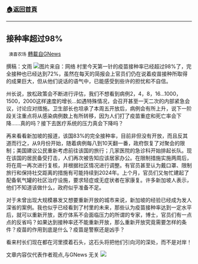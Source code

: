 ###  [:house:返回首頁](https://github.com/ourhimalayas/txt)
---


## 接种率超过98%
` 澳喜农场` [轉載自GNews](https://gnews.org/zh-hans/1591083/)

撰稿：文雨
![](https://assets.gnews.org/wp-content/uploads/2021/10/Picture2-2.jpg)图片来自：网络
村里今天第一针的疫苗接种率已经超过98%了，完全接种也已经达到72%，虽然在每天的简报会上官员们仍在说着疫苗接种所取得的成果巨大，但从他们说话的语气中，已能感受到些许的担忧和不自信。

州长说，放松政策会不断进行评估，我们不想看到病例2，4，8，16…1000，1500，2000这样速度的增长…如遇特殊情况，会召开甚至一天二次的内部紧急会议，讨论应对措施。卫生部长也坦承了本周五开放后，病例会有所上升，说下一阶段关注重点将从感染病例数上有所转移，因为人们打了疫苗重症和死亡率会下降……真的吗？接下去医疗系统的压力真会下降吗？

再来看看新加坡的报道，该国83%的完全接种率，目前非但没有开放，而且反其道而行之，从9月份开始，随着病例每八到10天翻一番，政府恢复了对聚会的限制；美国建议公民重新考虑前往该国的旅行；几家医院的急诊科开始排起长队。现在该国的居民备受打击，人们再次被告知应该居家办公。在限制措施实施两周后，将在周一再次进行复核，并根据社区情况进行调整。有官员甚至认为戴口罩、限制旅行和保持社交距离的措施有可能持续到2024年。上个月，官员们又匆忙建起了配备氧气罐的社区治疗设施，要求轻症或无症状者在家康复。许多新加坡人表示，他们不知道该做什么，政府似乎准备不足。

对于未曾出现大规模暴发又想要重新开放的城市来说，新加坡的经验已经成为发人深省的案例。我也似乎已经看到了村里的未来，那些认为疫苗接种率达到一定水平后，就可以重新开放，医疗体系不会面临压力的所谓的专家，博士，官员们有一点点的反省吗？如果达到接种率还不能重新开放，那么重新开放究竟需要怎样的条件？疫苗的作用到底是什么？疫苗是警察还是凶手？

看来村长们现在都在河里摸着石头，这石头将把他们引向河的深处，而不是对岸！

文章内容仅代表作者观点,与GNews 无关
![](https://assets.gnews.org/wp-content/uploads/2021/10/澳喜图标2-1.jpg)
